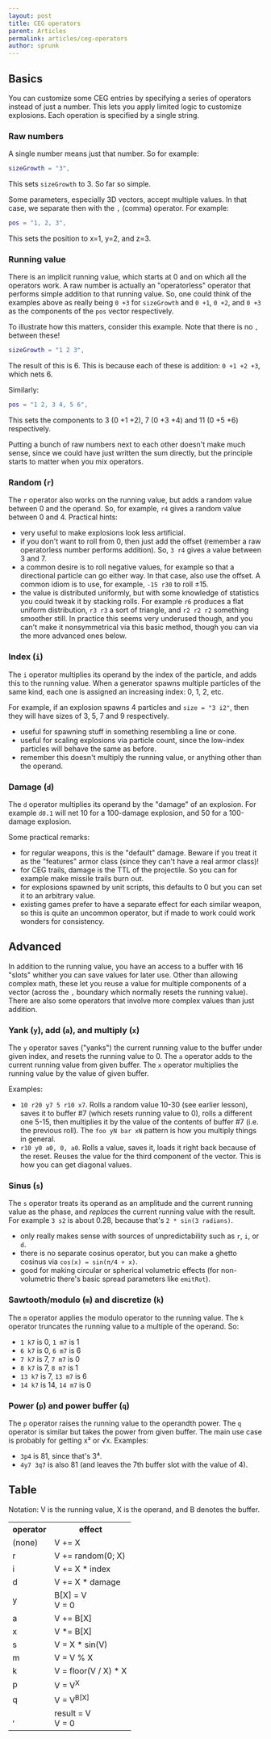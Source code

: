 ```yaml
---
layout: post
title: CEG operators
parent: Articles
permalink: articles/ceg-operators
author: sprunk
---
```


## Basics

You can customize some CEG entries by specifying a series of operators instead of just a number.
This lets you apply limited logic to customize explosions.
Each operation is specified by a single string.

### Raw numbers

A single number means just that number. So for example:
```lua
sizeGrowth = "3",
```
This sets `sizeGrowth` to 3. So far so simple.

Some parameters, especially 3D vectors, accept multiple values. In that case, we separate then with the `,` (comma) operator.
For example:
```lua
pos = "1, 2, 3",
```
This sets the position to x=1, y=2, and z=3.

### Running value

There is an implicit running value, which starts at 0 and on which all the operators work.
A raw number is actually an "operatorless" operator that performs simple addition to that running value.
So, one could think of the examples above as really being `0 +3` for `sizeGrowth` and `0 +1`, `0 +2`, and `0 +3` as the components of the `pos` vector respectively.


To illustrate how this matters, consider this example. Note that there is no `,` between these!
```lua
sizeGrowth = "1 2 3",
```
The result of this is 6. This is because each of these is addition: `0 +1 +2 +3`, which nets 6.

Similarly:
```lua
pos = "1 2, 3 4, 5 6",
```
This sets the components to 3 (0 +1 +2), 7 (0 +3 +4) and 11 (0 +5 +6) respectively.


Putting a bunch of raw numbers next to each other doesn't make much sense, since we could have just written the sum directly, but the principle starts to matter when you mix operators.

### Random (`r`)

The `r` operator also works on the running value, but adds a random value between 0 and the operand.
So, for example, `r4` gives a random value between 0 and 4. Practical hints:
 * very useful to make explosions look less artificial.
 * if you don't want to roll from 0, then just add the offset (remember a raw operatorless number performs addition).
So, `3 r4` gives a value between 3 and 7.
 * a common desire is to roll negative values, for example so that a directional particle can go either way.
In that case, also use the offset. A common idiom is to use, for example, `-15 r30` to roll ±15.
 * the value is distributed uniformly, but with some knowledge of statistics you could tweak it by stacking rolls.
For example `r6` produces a flat uniform distribution, `r3 r3` a sort of triangle, and `r2 r2 r2` something smoother still.
In practice this seems very underused though, and you can't make it nonsymmetrical via this basic method,
though you can via the more advanced ones below.

### Index (`i`)

The `i` operator multiplies its operand by the index of the particle, and adds this to the running value.
When a generator spawns multiple particles of the same kind, each one is assigned an increasing index: 0, 1, 2, etc.

For example, if an explosion spawns 4 particles and `size = "3 i2"`, then they will have sizes of 3, 5, 7 and 9 respectively.

 * useful for spawning stuff in something resembling a line or cone.
 * useful for scaling explosions via particle count, since the low-index particles will behave the same as before.
 * remember this doesn't multiply the running value, or anything other than the operand.

### Damage (`d`)

The `d` operator multiplies its operand by the "damage" of an explosion.
For example `d0.1` will net 10 for a 100-damage explosion, and 50 for a 100-damage explosion.

Some practical remarks:
 * for regular weapons, this is the "default" damage. Beware if you treat it as the "features" armor class (since they can't have a real armor class)!
 * for CEG trails, damage is the TTL of the projectile. So you can for example make missile trails burn out.
 * for explosions spawned by unit scripts, this defaults to 0 but you can set it to an arbitrary value.
 * existing games prefer to have a separate effect for each similar weapon, so this is quite an uncommon operator, but if made to work could work wonders for consistency.

## Advanced

In addition to the running value, you have an access to a buffer with 16 "slots" whither you can save values for later use.
Other than allowing complex math, these let you reuse a value for multiple components of a vector (across the `,` boundary which normally resets the running value).
There are also some operators that involve more complex values than just addition.

### Yank (`y`), add (`a`), and multiply (`x`)

The `y` operator saves ("yanks") the current running value to the buffer under given index, and resets the running value to 0.
The `a` operator adds to the current running value from given buffer.
The `x` operator multiplies the running value by the value of given buffer.

Examples:
 * `10 r20 y7 5 r10 x7`. Rolls a random value 10-30 (see earlier lesson), saves it to buffer #7 (which resets running value to 0), rolls a different one 5-15, then multiplies it by the value of the contents of buffer #7 (i.e. the previous roll). The `foo yN bar xN` pattern is how you multiply things in general.
 * `r10 y0 a0, 0, a0`. Rolls a value, saves it, loads it right back because of the reset. Reuses the value for the third component of the vector. This is how you can get diagonal values.

### Sinus (`s`)

The `s` operator treats its operand as an amplitude and the current running value as the phase, and _replaces_ the current running value with the result.
For example `3 s2` is about 0.28, because that's `2 * sin(3 radians)`.

 * only really makes sense with sources of unpredictability such as `r`, `i`, or `d`.
 * there is no separate cosinus operator, but you can make a ghetto cosinus via `cos(x) = sin(π/4 + x)`.
 * good for making circular or spherical volumetric effects (for non-volumetric there's basic spread parameters like `emitRot`).

### Sawtooth/modulo (`m`) and discretize (`k`)

The `m` operator applies the modulo operator to the running value. The `k` operator truncates the running value to a multiple of the operand. So:
 * `1 k7` is 0, `1 m7` is 1
 * `6 k7` is 0, `6 m7` is 6
 * `7 k7` is 7, `7 m7` is 0
 * `8 k7` is 7, `8 m7` is 1
 * `13 k7` is 7, `13 m7` is 6
 * `14 k7` is 14, `14 m7` is 0

### Power (`p`) and power buffer (`q`)

The `p` operator raises the running value to the operandth power. The `q` operator is similar but takes the power from given buffer. The main use case is probably for getting x² or √x. Examples:
 * `3p4` is 81, since that's 3⁴.
 * `4y7 3q7` is also 81 (and leaves the 7th buffer slot with the value of 4).

## Table

Notation: V is the running value, X is the operand, and B denotes the buffer.

<table>
  <tr>
    <th>operator</th>
    <th>effect</th>
  </tr>
  <tr>
    <td>(none)</td>
    <td>V += X</td>
  </tr>
  <tr>
    <td>r</td>
    <td>V += random(0; X)</td>
  </tr>
  <tr>
    <td>i</td>
    <td>V += X * index</td>
  </tr>
  <tr>
    <td>d</td>
    <td>V += X * damage</td>
  </tr>
  <tr>
    <td>y</td>
    <td>B[X] = V<br/>V = 0</td>
  </tr>
  <tr>
    <td>a</td>
    <td>V += B[X]</td>
  </tr>
  <tr>
    <td>x</td>
    <td>V *= B[X]</td>
  </tr>
  <tr>
    <td>s</td>
    <td>V = X * sin(V)</td>
  </tr>
  <tr>
    <td>m</td>
    <td>V = V % X</td>
  </tr>
  <tr>
    <td>k</td>
    <td>V = floor(V / X) * X</td>
  </tr>
  <tr>
    <td>p</td>
    <td>V = V<sup>X</sup></td>
  </tr>
  <tr>
    <td>q</td>
    <td>V = V<sup>B[X]</sup></td>
  </tr>
  <tr>
    <td>,</td>
    <td>result = V<br/>V = 0</td>
  </tr>
</table>

